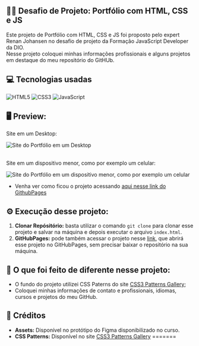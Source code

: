 
## 👨‍💻 Desafio de Projeto: Portfólio com HTML, CSS e JS
Este projeto de Portfólio com HTML, CSS e JS foi proposto pelo expert Renan Johansen no desafio de projeto da Formação JavaScript Developer da DIO.<br>
Nesse projeto coloquei minhas informações profissionais e alguns projetos em destaque do meu repositório do GitHUb.

## 💻 Tecnologias usadas
<div style="display: inline_block">
  <img alt="HTML5" src="https://img.shields.io/badge/HTML5-E34F26?style=for-the-badge&logo=html5&logoColor=white">
  <img alt="CSS3" src="https://img.shields.io/badge/CSS3-1572B6?style=for-the-badge&logo=css3&logoColor=white">
  <img alt="JavaScript" src="https://img.shields.io/badge/JavaScript-323330?style=for-the-badge&logo=javascript&logoColor=F7DF1E">
</div>

## 🖥 Preview:

Site em um Desktop:
<div>
  <img src="assets/img/design-responsivo-projeto-portfólio-desktop.png" alt="Site do Portfólio em um Desktop">
</div>

<br>

Site em um dispositivo menor, como por exemplo um celular:
<div>
  <img src="assets/img/design-responsivo-projeto-portfólio.png" alt="Site do Portfólio em um dispositivo menor, como por exemplo um celular">
</div>

- Venha ver como ficou o projeto acessando [aqui nesse link do GithubPages](https://github.com/henriborgs/PROJETO-PORTFOLIO)

## ⚙ Execução desse projeto:
1. **Clonar Repósitório:** basta utilizar o comando `git clone` para clonar esse projeto e salvar na máquina e depois executar o arquivo `index.html`.
2. **GitHubPages:** pode também acessar o projeto nesse [link](https://github.com/henriborgs/PROJETO-PORTFOLIO), que abrirá esse projeto no GitHubPages, sem precisar baixar o repositório na sua máquina.

## 🤔 O que foi feito de diferente nesse projeto:
- O fundo do projeto utilizei CSS Paterns do site [CSS3 Patterns Gallery](https://projects.verou.me/css3patterns/);
- Coloquei minhas informações de contato e profissionais, idiomas, cursos e projetos do meu GitHub.

## 📌 Créditos
- **Assets:** Disponível no protótipo do Figma disponibilizado no curso.
- **CSS Patterns:** Disponível no site [CSS3 Patterns Gallery](https://projects.verou.me/css3patterns/)
=======
